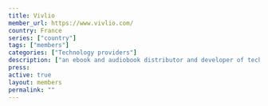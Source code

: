 ```yaml
---
title: Vivlio
member_url: https://www.vivlio.com/
country: France
series: ["country"] 
tags: ["members"]
categories: ["Technology providers"]
description: ["an ebook and audiobook distributor and developer of technical solutions for ebook distribution, including e-readers, desktop and mobile applications."]
press:
active: true
layout: members 
permalink: ""
---
```



